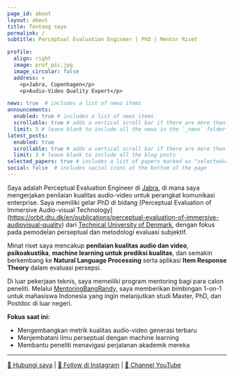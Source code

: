 ```yaml
---
page_id: about
layout: about
title: Tentang saya
permalink: /
subtitle: Perceptual Evaluation Engineer | PhD | Mentor Riset

profile:
  align: right
  image: prof_pic.jpg
  image_circular: false
  address: >
    <p>Jabra, Copenhagen</p>
    <p>Audio-Video Quality Expert</p>

news: true  # includes a list of news items
announcements:
  enabled: true # includes a list of news items
  scrollable: true # adds a vertical scroll bar if there are more than 3 news items
  limit: 5 # leave blank to include all the news in the `_news` folder
latest_posts:
  enabled: true
  scrollable: true # adds a vertical scroll bar if there are more than 3 new posts items
  limit: 3 # leave blank to include all the blog posts
selected_papers: true # includes a list of papers marked as "selected={true}"
social: false  # includes social icons at the bottom of the page
---
```


Saya adalah Perceptual Evaluation Engineer di [Jabra](https://www.jabra.com/), di mana saya mengerjakan penilaian kualitas audio-video untuk perangkat komunikasi enterprise. Saya memiliki gelar PhD di bidang [Perceptual Evaluation of Immersive Audio-visual Technology] (https://orbit.dtu.dk/en/publications/perceptual-evaluation-of-immersive-audiovisual-quality) dari [Technical University of Denmark](https://electro.dtu.dk/), dengan fokus pada pemodelan perseptual dan metodologi evaluasi subjektif.

Minat riset saya mencakup **penilaian kualitas audio dan video**, **psikoakustika**, **machine learning untuk prediksi kualitas**, dan semakin berkembang ke **Natural Language Processing** serta aplikasi **Item Response Theory** dalam evaluasi persepsi.

Di luar pekerjaan teknis, saya memeiliki program mentoring bagi para calon peneliti. Melalui [MentoringBangRandy](/mentoring/), saya memberikan bimbingan 1-on-1 untuk mahasiswa Indonesia yang ingin melanjutkan studi Master, PhD, dan Postdoc di luar negeri.

**Fokus saat ini:**
- Mengembangkan metrik kualitas audio-video generasi terbaru
- Menjembatani ilmu perseptual dengan machine learning
- Membantu peneliti menavigasi perjalanan akademik mereka

---

[📧 Hubungi saya](mailto:rffela@gn.com) | 
[📱 Follow di Instagram](https://instagram.com/fransfela) | 
[🎥 Channel YouTube](https://www.youtube.com/@fransfela)

